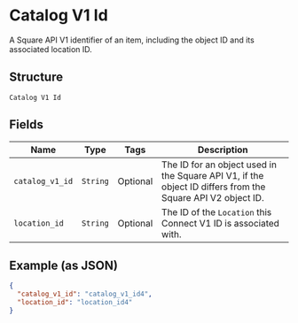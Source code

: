
# Catalog V1 Id

A Square API V1 identifier of an item, including the object ID and its associated location ID.

## Structure

`Catalog V1 Id`

## Fields

| Name | Type | Tags | Description |
|  --- | --- | --- | --- |
| `catalog_v1_id` | `String` | Optional | The ID for an object used in the Square API V1, if the object ID differs from the Square API V2 object ID. |
| `location_id` | `String` | Optional | The ID of the `Location` this Connect V1 ID is associated with. |

## Example (as JSON)

```json
{
  "catalog_v1_id": "catalog_v1_id4",
  "location_id": "location_id4"
}
```

